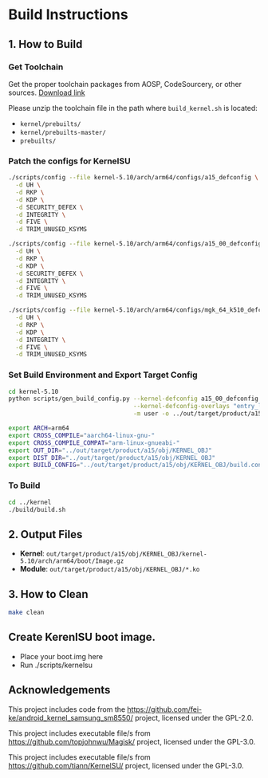 # Build Instructions

## 1. How to Build

### Get Toolchain
Get the proper toolchain packages from AOSP, CodeSourcery, or other sources.
[Download link](https://opensource.samsung.com/uploadSearch?searchValue=toolchain)

Please unzip the toolchain file in the path where `build_kernel.sh` is located:
- `kernel/prebuilts/`
- `kernel/prebuilts-master/`
- `prebuilts/`

### Patch the configs for KernelSU
```bash
./scripts/config --file kernel-5.10/arch/arm64/configs/a15_defconfig \
  -d UH \
  -d RKP \
  -d KDP \
  -d SECURITY_DEFEX \
  -d INTEGRITY \
  -d FIVE \
  -d TRIM_UNUSED_KSYMS
```

```bash
./scripts/config --file kernel-5.10/arch/arm64/configs/a15_00_defconfig \
  -d UH \
  -d RKP \
  -d KDP \
  -d SECURITY_DEFEX \
  -d INTEGRITY \
  -d FIVE \
  -d TRIM_UNUSED_KSYMS
```

```bash
./scripts/config --file kernel-5.10/arch/arm64/configs/mgk_64_k510_defconfig \
  -d UH \
  -d RKP \
  -d KDP \
  -d INTEGRITY \
  -d FIVE \
  -d TRIM_UNUSED_KSYMS
```

### Set Build Environment and Export Target Config
```bash
cd kernel-5.10
python scripts/gen_build_config.py --kernel-defconfig a15_00_defconfig \
                                   --kernel-defconfig-overlays "entry_level.config" \
                                   -m user -o ../out/target/product/a15/obj/KERNEL_OBJ/build.config

export ARCH=arm64
export CROSS_COMPILE="aarch64-linux-gnu-"
export CROSS_COMPILE_COMPAT="arm-linux-gnueabi-"
export OUT_DIR="../out/target/product/a15/obj/KERNEL_OBJ"
export DIST_DIR="../out/target/product/a15/obj/KERNEL_OBJ"
export BUILD_CONFIG="../out/target/product/a15/obj/KERNEL_OBJ/build.config"
```

### To Build
```bash
cd ../kernel
./build/build.sh
```

## 2. Output Files
- **Kernel**: `out/target/product/a15/obj/KERNEL_OBJ/kernel-5.10/arch/arm64/boot/Image.gz`
- **Module**: `out/target/product/a15/obj/KERNEL_OBJ/*.ko`

## 3. How to Clean
```bash
make clean
```

## Create KerenlSU boot image.

- Place your boot.img here
- Run ./scripts/kernelsu

## Acknowledgements

This project includes code from the https://github.com/fei-ke/android_kernel_samsung_sm8550/ project, licensed under the GPL-2.0.

This project includes executable file/s from https://github.com/topjohnwu/Magisk/ project, licensed under the GPL-3.0.

This project includes executable file/s from https://github.com/tiann/KernelSU/ project, licensed under the GPL-3.0.
